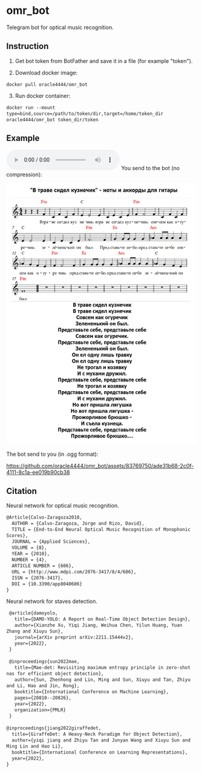 # omr_bot
Telegram bot for optical music recognition.

## Instruction

1. Get bot token from BotFather and save it in a file (for example "token").

2. Download docker image:
```
docker pull oracle4444/omr_bot
```

3. Run docker container:
```
docker run --mount type=bind,source=/path/to/token/dir,target=/home/token_dir oracle4444/omr_bot token_dir/token
```

## Example
<audio src="audio.mp3" controls preload></audio>
You send to the bot (no compression):

<img src="https://github.com/oracle4444/omr_bot/blob/main/omr_example.png"  width="547" height="691">

The bot send to you (in .ogg format):

https://github.com/oracle4444/omr_bot/assets/83769750/ade31b68-2c0f-4111-8c1a-ee019b90cb38

## Citation
Neural network for optical music recognition.

```
@Article{Calvo-Zaragoza2018,
  AUTHOR = {Calvo-Zaragoza, Jorge and Rizo, David},
  TITLE = {End-to-End Neural Optical Music Recognition of Monophonic Scores},
  JOURNAL = {Applied Sciences},
  VOLUME = {8},
  YEAR = {2018},
  NUMBER = {4},
  ARTICLE NUMBER = {606},
  URL = {http://www.mdpi.com/2076-3417/8/4/606},
  ISSN = {2076-3417},
  DOI = {10.3390/app8040606}
}
```

Neural network for staves detection.

```
 @article{damoyolo,
   title={DAMO-YOLO: A Report on Real-Time Object Detection Design},
   author={Xianzhe Xu, Yiqi Jiang, Weihua Chen, Yilun Huang, Yuan Zhang and Xiuyu Sun},
   journal={arXiv preprint arXiv:2211.15444v2},
   year={2022},
 }

 @inproceedings{sun2022mae,
   title={Mae-det: Revisiting maximum entropy principle in zero-shot nas for efficient object detection},
   author={Sun, Zhenhong and Lin, Ming and Sun, Xiuyu and Tan, Zhiyu and Li, Hao and Jin, Rong},
   booktitle={International Conference on Machine Learning},
   pages={20810--20826},
   year={2022},
   organization={PMLR}
 }

@inproceedings{jiang2022giraffedet,
  title={GiraffeDet: A Heavy-Neck Paradigm for Object Detection},
  author={yiqi jiang and Zhiyu Tan and Junyan Wang and Xiuyu Sun and Ming Lin and Hao Li},
  booktitle={International Conference on Learning Representations},
  year={2022},
}
```

